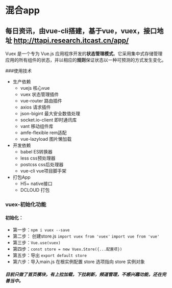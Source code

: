 # 混合app

## 每日资讯，由vue-cli搭建，基于vue，vuex，接口地址 http://ttapi.research.itcast.cn/app/ 

Vuex 是一个专为 Vue.js 应用程序开发的**状态管理模式**。它采用集中式存储管理应用的所有组件的状态，并以相应的**规则**保证状态以一种可预测的方式发生变化。

###使用技术

-  生产依赖
   - vuejs  核心vue
   - vuex  状态管理插件
   - vue-router  路由插件
   - axios  请求插件
   - json-bigint 最大安全数值处理
   - socket.io-client  即时通讯库
   - vant 移动组件库
   - amfe-flexible  rem适配
   - vue-lazyload 图片懒加载
-  开发依赖
   - babel  ES转换器
   - less  css预处理器
   - postcss  css后处理器
   - vue-cli  vue项目脚手架
-  打包App
   - H5+  native接口
   - DCLOUD 打包

### vuex-初始化功能

#### 初始化：

- 第一步：`npm i vuex --save`
- 第二步： 创建store.js  `import vuex from 'vuex'`  `import vue from 'vue'`
- 第三步：`Vue.use(vuex)`
- 第四步：`const store = new Vuex.Store({...配置项})`
- 第五步：导出 `export default store`
- 第六步：导入main.js 在根实例配置 store 选项指向 store 实例对象

##### 目前只做了首页模块，有上拉加载，下拉刷新，频道管理，不感兴趣功能，还在完善当中。

